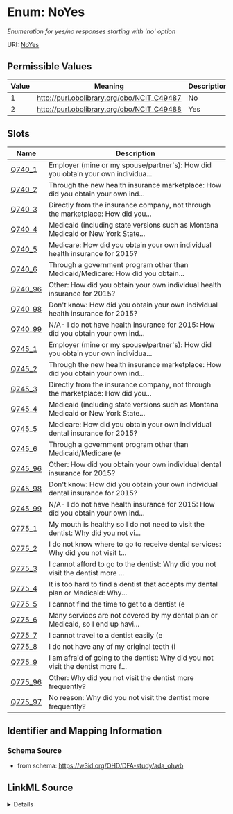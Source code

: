 # Enum: NoYes 




_Enumeration for yes/no responses starting with 'no' option_



URI: [NoYes](NoYes.md)

## Permissible Values

| Value | Meaning | Description |
| --- | --- | --- |
| 1 | http://purl.obolibrary.org/obo/NCIT_C49487 | No |
| 2 | http://purl.obolibrary.org/obo/NCIT_C49488 | Yes |




## Slots

| Name | Description |
| ---  | --- |
| [Q740_1](Q740_1.md) | Employer (mine or my spouse/partner's): How did you obtain your own individua... |
| [Q740_2](Q740_2.md) | Through the new health insurance marketplace: How did you obtain your own ind... |
| [Q740_3](Q740_3.md) | Directly from the insurance company, not through the marketplace: How did you... |
| [Q740_4](Q740_4.md) | Medicaid (including state versions such as Montana Medicaid or New York State... |
| [Q740_5](Q740_5.md) | Medicare: How did you obtain your own individual health insurance for 2015? |
| [Q740_6](Q740_6.md) | Through a government program other than Medicaid/Medicare: How did you obtain... |
| [Q740_96](Q740_96.md) | Other: How did you obtain your own individual health insurance for 2015? |
| [Q740_98](Q740_98.md) | Don't know: How did you obtain your own individual health insurance for 2015? |
| [Q740_99](Q740_99.md) | N/A- I do not have health insurance for 2015: How did you obtain your own ind... |
| [Q745_1](Q745_1.md) | Employer (mine or my spouse/partner's): How did you obtain your own individua... |
| [Q745_2](Q745_2.md) | Through the new health insurance marketplace: How did you obtain your own ind... |
| [Q745_3](Q745_3.md) | Directly from the insurance company, not through the marketplace: How did you... |
| [Q745_4](Q745_4.md) | Medicaid (including state versions such as Montana Medicaid or New York State... |
| [Q745_5](Q745_5.md) | Medicare: How did you obtain your own individual dental insurance for 2015? |
| [Q745_6](Q745_6.md) | Through a government program other than Medicaid/Medicare (e |
| [Q745_96](Q745_96.md) | Other: How did you obtain your own individual dental insurance for 2015? |
| [Q745_98](Q745_98.md) | Don't know: How did you obtain your own individual dental insurance for 2015? |
| [Q745_99](Q745_99.md) | N/A- I do not have health insurance for 2015: How did you obtain your own ind... |
| [Q775_1](Q775_1.md) | My mouth is healthy so I do not need to visit the dentist: Why did you not vi... |
| [Q775_2](Q775_2.md) | I do not know where to go to receive dental services: Why did you not visit t... |
| [Q775_3](Q775_3.md) | I cannot afford to go to the dentist: Why did you not visit the dentist more ... |
| [Q775_4](Q775_4.md) | It is too hard to find a dentist that accepts my dental plan or Medicaid: Why... |
| [Q775_5](Q775_5.md) | I cannot find the time to get to a dentist (e |
| [Q775_6](Q775_6.md) | Many services are not covered by my dental plan or Medicaid, so I end up havi... |
| [Q775_7](Q775_7.md) | I cannot travel to a dentist easily (e |
| [Q775_8](Q775_8.md) | I do not have any of my original teeth (i |
| [Q775_9](Q775_9.md) | I am afraid of going to the dentist: Why did you not visit the dentist more f... |
| [Q775_96](Q775_96.md) | Other: Why did you not visit the dentist more frequently? |
| [Q775_97](Q775_97.md) | No reason: Why did you not visit the dentist more frequently? |






## Identifier and Mapping Information







### Schema Source


* from schema: https://w3id.org/OHD/DFA-study/ada_ohwb






## LinkML Source

<details>
```yaml
name: NoYes
description: Enumeration for yes/no responses starting with 'no' option
from_schema: https://w3id.org/OHD/DFA-study/ada_ohwb
rank: 1000
permissible_values:
  '1':
    text: '1'
    description: 'No'
    meaning: http://purl.obolibrary.org/obo/NCIT_C49487
  '2':
    text: '2'
    description: 'Yes'
    meaning: http://purl.obolibrary.org/obo/NCIT_C49488

```
</details>
